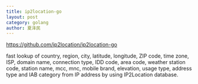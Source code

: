```yaml
---
title: ip2location-go
layout: post
category: golang
author: 夏泽民
---
```

https://github.com/ip2location/ip2location-go

fast lookup of country, region, city, latitude, longitude, ZIP code, time zone, ISP, domain name, connection type, IDD code, area code, weather station code, station name, mcc, mnc, mobile brand, elevation, usage type, address type and IAB category from IP address by using IP2Location database. 
<!-- more -->

